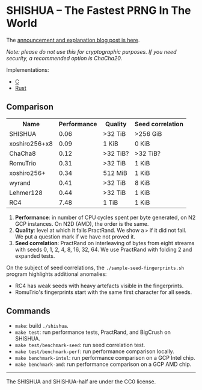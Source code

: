# SHISHUA – The Fastest PRNG In The World

The [announcement and explanation blog post is here][blog post].

_Note: please do not use this for cryptographic purposes._
_If you need security, a recommended option is ChaCha20._

[blog post]: https://espadrine.github.io/blog/posts/shishua-the-fastest-prng-in-the-world.html

Implementations:

- [C](./shishua.h)
- [Rust](https://github.com/dbartussek/shishua_rs/)

## Comparison

<table>
  <tr><th>Name   <th>Performance <th>Quality <th>Seed correlation
  <tr><td>SHISHUA       <td>0.06 <td>>32 TiB <td>>256 GiB
  <tr><td>xoshiro256+x8 <td>0.09 <td>  1 KiB <td>   0 KiB
  <tr><td>ChaCha8       <td>0.12 <td>>32 TiB?<td> >32 TiB?
  <tr><td>RomuTrio      <td>0.31 <td>>32 TiB <td>   1 KiB
  <tr><td>xoshiro256+   <td>0.34 <td>512 MiB <td>   1 KiB
  <tr><td>wyrand        <td>0.41 <td>>32 TiB <td>   8 KiB
  <tr><td>Lehmer128     <td>0.44 <td>>32 TiB <td>   1 KiB
  <tr><td>RC4           <td>7.48 <td>  1 TiB <td>   1 KiB
</table>

1. **Performance**: in number of CPU cycles spent per byte generated,
   on N2 GCP instances. On N2D (AMD), the order is the same.
2. **Quality**: level at which it fails PractRand. We show a `>` if it did not fail.
   We put a question mark if we have not proved it.
3. **Seed correlation**: PractRand on interleaving of bytes from eight streams
   with seeds 0, 1, 2, 4, 8, 16, 32, 64.
   We use PractRand with folding 2 and expanded tests.

On the subject of seed correlations, the `./sample-seed-fingerprints.sh` program
highlights additional anomalies:

- RC4 has weak seeds with heavy artefacts visible in the fingerprints.
- RomuTrio's fingerprints start with the same first character for all seeds.

## Commands

- `make`: build `./shishua`.
- `make test`: run performance tests, PractRand, and BigCrush on SHISHUA.
- `make test/benchmark-seed`: run seed correlation test.
- `make test/benchmark-perf`: run performance comparison locally.
- `make benchmark-intel`: run performance comparison on a GCP Intel chip.
- `make benchmark-amd`: run performance comparison on a GCP AMD chip.

---

The SHISHUA and SHISHUA-half are under the CC0 license.
